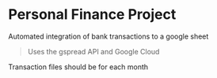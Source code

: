 # Personal Finance Project
Automated integration of bank transactions to a google sheet
> Uses the gspread API and Google Cloud

Transaction files should be for each month

